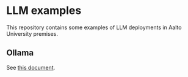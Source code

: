 # LLM examples

This repository contains some examples of LLM deployments in Aalto University premises.

## Ollama

See [this document](./ollama/README.md).
